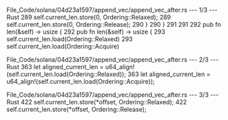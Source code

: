 File_Code/solana/04d23a1597/append_vec/append_vec_after.rs --- 1/3 --- Rust
289         self.current_len.store(0, Ordering::Relaxed);                                                                                                    289         self.current_len.store(0, Ordering::Release);
290     }                                                                                                                                                    290     }
291                                                                                                                                                          291 
292     pub fn len(&self) -> usize {                                                                                                                         292     pub fn len(&self) -> usize {
293         self.current_len.load(Ordering::Relaxed)                                                                                                         293         self.current_len.load(Ordering::Acquire)

File_Code/solana/04d23a1597/append_vec/append_vec_after.rs --- 2/3 --- Rust
363         let aligned_current_len = u64_align!(self.current_len.load(Ordering::Relaxed));                                                                  363         let aligned_current_len = u64_align!(self.current_len.load(Ordering::Acquire));

File_Code/solana/04d23a1597/append_vec/append_vec_after.rs --- 3/3 --- Rust
422         self.current_len.store(*offset, Ordering::Relaxed);                                                                                              422         self.current_len.store(*offset, Ordering::Release);

